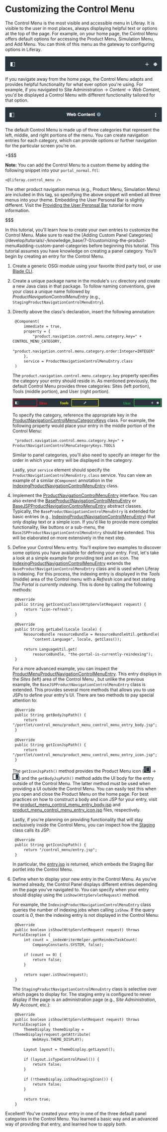 # Customizing the Control Menu

The Control Menu is the most visible and accessible menu in Liferay. It is
visible to the user in most places, always displaying helpful text or options
at the top of the page. For example, on your home page, the Control Menu offers
default options for accessing the Product Menu, Simulation Menu, and Add Menu.
You can think of this menu as the gateway to configuring options in Liferay.

![Figure 1: The Control Menu has three configurable areas: left, right, and middle.](../../images/control-menu-home.png)

If you navigate away from the home page, the Control Menu adapts and provides
helpful functionality for what ever option you're using. For example, if you
navigated to Site Administration &rarr; *Content* &rarr; *Web Content*, you'd be
displayed a Control Menu with different functionality tailored for that option.

![Figure 2: When switching your context to web content, the Control Menu adapts to provide helpful options for that area.](../../images/control-menu-web-content.png)

The default Control Menu is made up of three categories that represent the left,
middle, and right portions of the menu. You can create navigation entries for
each category, which can provide options or further navigation for the
particular screen you're on.

+$$$

**Note:** You can add the Control Menu to a custom theme by adding the following
snippet into your `portal_normal.ftl`:

    <@liferay.control_menu />

The other product navigation menus (e.g., Product Menu, Simulation Menu) are
included in this tag, so specifying the above snippet will embed all three menus
into your theme. Embedding the User Personal Bar is slightly different. Visit
the [Providing the User Peronsal Bar](/develop/tutorials/-/knowledge_base/7-0/providing-the-user-personal-bar)
tutorial for more information.

$$$

In this tutorial, you'll learn how to create your own entries to customize the
Control Menu. Make sure to read the
[Adding Custom Panel Categories](/develop/tutorials/-/knowledge_base/7-0/customizing-the-product-menu#adding-custom-panel-categories
before beginning this tutorial. This tutorial assumes you have knowledge on
creating a panel category. You'll begin by creating an entry for the Control
Menu.

1. Create a generic OSGi module using your favorite third party tool, or use
   [Blade CLI](/develop/tutorials/-/knowledge_base/7-0/blade-cli). 

2. Create a unique package name in the module's `src` directory and create a
   new Java class in that package. To follow naming conventions, give your
   class a unique name followed by *ProductNavigationControlMenuEntry* (e.g.,
   `StagingProductNavigationControlMenuEntry`).

3. Directly above the class's declaration, insert the following annotation:

        @Component(
            immediate = true,
            property = {
                "product.navigation.control.menu.category.key=" + CONTROL_MENU_CATEGORY,
                "product.navigation.control.menu.category.order:Integer=INTEGER"
            },
            service = ProductNavigationControlMenuEntry.class
        )

    The `product.navigation.control.menu.category.key` property specifies the
    category your entry should reside in. As mentioned previously, the default
    Control Menu provides three categories: Sites (left portion), Tools (middle
    portion), and User (right portion).
    
    ![Figure 3: This image shows where your entry will reside depending on the category you select.](../../images/control-menu-areas.png)
    
    To specify the category, reference the appropriate key in the
    [ProductNavigationControlMenuCategoryKeys](https://github.com/liferay/liferay-portal/blob/master/modules/apps/web-experience/product-navigation/product-navigation-control-menu-api/src/main/java/com/liferay/product/navigation/control/menu/constants/ProductNavigationControlMenuCategoryKeys.java)
    class. For example, the following property would place your entry in the
    middle portion of the Control Menu:

        "product.navigation.control.menu.category.key=" + ProductNavigationControlMenuCategoryKeys.TOOLS

    Similar to panel categories, you'll also need to specify an integer for the
    order in which your entry will be displayed in the category.

    Lastly, your `service` element should specify the
    `ProductNavigationControlMenuEntry.class` service. You can view an example
    of a similar `@Component` annotation in the
    [IndexingProductNavigationControlMenuEntry](https://github.com/liferay/liferay-portal/blob/master/modules/apps/foundation/portal-search/portal-search-web/src/main/java/com/liferay/portal/search/web/product/navigation/control/menu/IndexingProductNavigationControlMenuEntry.java)
    class.

4. Implement the
   [ProductNavigationControlMenuEntry](https://github.com/liferay/liferay-portal/blob/master/modules/apps/web-experience/product-navigation/product-navigation-control-menu-api/src/main/java/com/liferay/product/navigation/control/menu/ProductNavigationControlMenuCategory.java)
   interface. You can also extend the
   [BaseProductNavigationControlMenuEntry](https://github.com/liferay/liferay-portal/blob/master/modules/apps/web-experience/product-navigation/product-navigation-control-menu-api/src/main/java/com/liferay/product/navigation/control/menu/BaseProductNavigationControlMenuEntry.java)
   or
   [BaseJSPProductNavigationControlMenuEntry](https://github.com/liferay/liferay-portal/blob/master/modules/apps/web-experience/product-navigation/product-navigation-control-menu-api/src/main/java/com/liferay/product/navigation/control/menu/BaseJSPProductNavigationControlMenuEntry.java)
   abstract classes. Typically, the `BaseProductNavigationControlMenuEntry` is
   extended for basic entries (e.g.,
   [IndexingProductNavigationControlMenuEntry](https://github.com/liferay/liferay-portal/blob/master/modules/apps/foundation/portal-search/portal-search-web/src/main/java/com/liferay/portal/search/web/product/navigation/control/menu/IndexingProductNavigationControlMenuEntry.java))
   that only display text or a simple icon. If you'd like to provide more
   complex functionality, like buttons or a sub-menu, the
   `BaseJSPProductNavigationControlMenuEntry` should be extended. This will be
   elaborated on more extensively in the next step.

5. Define your Control Menu entry. You'll explore two examples to discover some
   options you have available for defining your entry. First, let's take a look
   at a simple example for providing text and an icon. The
   [IndexingProductNavigationControlMenuEntry](https://github.com/liferay/liferay-portal/blob/master/modules/apps/foundation/portal-search/portal-search-web/src/main/java/com/liferay/portal/search/web/product/navigation/control/menu/IndexingProductNavigationControlMenuEntry.java)
   extends the `BaseProductNavigationControlMenuEntry` class and is used when
   Liferay is indexing. For this process, the indexing entry is displayed in the
   *Tools* (middle) area of the Control menu with a *Refresh* icon and text
   stating *The Portal is currently indexing*. This is done by calling the
   following methods:

        @Override
        public String getIconCssClass(HttpServletRequest request) {
            return "icon-refresh";
        }

        @Override
        public String getLabel(Locale locale) {
            ResourceBundle resourceBundle = ResourceBundleUtil.getBundle(
                "content.Language", locale, getClass());

            return LanguageUtil.get(
                resourceBundle, "the-portal-is-currently-reindexing");
        }

    For a more advanced example, you can inspect the
    [ProductMenuProductNavigationControlMenuEntry](https://github.com/liferay/liferay-portal/blob/master/modules/apps/web-experience/product-navigation/product-navigation-product-menu-web/src/main/java/com/liferay/product/navigation/product/menu/web/product/navigation/control/menu/ProductMenuProductNavigationControlMenuEntry.java).
    This entry displays in the *Sites* (left) area of the Control Menu , but
    unlike the previous example, the `BaseJSPProductNavigationControlMenuEntry`
    class is extended. This provides several more methods that allows you to use
    JSPs to define your entry's UI. There are two methods to pay special
    attention to:
 
        @Override
        public String getBodyJspPath() {
            return "/portlet/control_menu/product_menu_control_menu_entry_body.jsp";
        }

        @Override
        public String getIconJspPath() {
            return "/portlet/control_menu/product_menu_control_menu_entry_icon.jsp";
        }

    The `getIconJspPath()` method provides the Product Menu icon
    (![Menu Closed](../../images/icon-menu.png) &rarr; ![Menu Open](../../images/icon-menu-open.png))
    and the `getBodyJspPath()` method adds the UI body for the entry outside of
    the Control Menu. The latter method must be used when providing a UI outside
    the Control Menu. You can easily test this when you open and close the
    Product Menu on the home page. For best practices on how to construct a body
    and icon JSP for your entry, visit the
    [product_menu_control_menu_entry_body.jsp](https://github.com/liferay/liferay-portal/blob/master/modules/apps/web-experience/product-navigation/product-navigation-product-menu-web/src/main/resources/META-INF/resources/portlet/control_menu/product_menu_control_menu_entry_body.jsp)
    and
    [product_menu_control_menu_entry_icon.jsp](https://github.com/liferay/liferay-portal/blob/master/modules/apps/web-experience/product-navigation/product-navigation-product-menu-web/src/main/resources/META-INF/resources/portlet/control_menu/product_menu_control_menu_entry_icon.jsp)
    files, respectively.

    Lastly, if you're planning on providing functionality that will stay
    exclusively inside the Control Menu, you can inspect how the
    [Staging](https://github.com/liferay/liferay-portal/blob/master/modules/apps/web-experience/staging/staging-bar-web/src/main/java/com/liferay/staging/bar/web/product/navigation/control/menu/StagingProductNavigationControlMenuEntry.java)
    class calls its JSP:

        @Override
        public String getIconJspPath() {
            return "/control_menu/entry.jsp";
        }

    In particular, the
    [entry.jsp](https://github.com/liferay/liferay-portal/blob/master/modules/apps/web-experience/staging/staging-bar-web/src/main/resources/META-INF/resources/control_menu/entry.jsp)
    is returned, which embeds the Staging Bar portlet into the Control Menu.

6. Define when to display your new entry in the Control Menu. As you've learned
   already, the Control Panel displays different entries depending on the page
   you've navigated to. You can specify when your entry should display using the
   `isShow(HttpServletRequest)` method.

    For example, the `IndexingProductNavigationControlMenuEntry` class queries
    the number of indexing jobs when calling `isShow`. If the query count is
    *0*, then the indexing entry is not displayed in the Control Menu:

        @Override
        public boolean isShow(HttpServletRequest request) throws PortalException {
            int count = _indexWriterHelper.getReindexTaskCount(
                CompanyConstants.SYSTEM, false);

            if (count == 0) {
                return false;
            }

            return super.isShow(request);
        }

    The `StagingProductNavigationControlMenuEntry` class is selective over which
    pages to display for. The staging entry is configured to never display if
    the page is an administration page (e.g., *Site Administration*, *My
    Account*, etc.):

        @Override
        public boolean isShow(HttpServletRequest request) throws PortalException {
            ThemeDisplay themeDisplay = (ThemeDisplay)request.getAttribute(
                WebKeys.THEME_DISPLAY);

            Layout layout = themeDisplay.getLayout();

            if (layout.isTypeControlPanel()) {
                return false;
            }

            if (!themeDisplay.isShowStagingIcon()) {
                return false;
            }

            return true;
        }

Excellent! You've created your entry in one of the three default panel
categories in the Control Menu. You learned a basic way and an advanced way of
providing that entry, and learned how to apply both.
